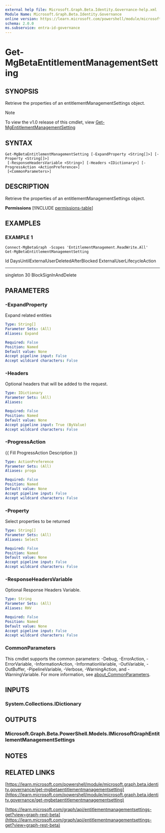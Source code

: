 ```yaml
---
external help file: Microsoft.Graph.Beta.Identity.Governance-help.xml
Module Name: Microsoft.Graph.Beta.Identity.Governance
online version: https://learn.microsoft.com/powershell/module/microsoft.graph.beta.identity.governance/get-mgbetaentitlementmanagementsetting
schema: 2.0.0
ms.subservice: entra-id-governance
---
```


# Get-MgBetaEntitlementManagementSetting

## SYNOPSIS
Retrieve the properties of an entitlementManagementSettings object.

> [!NOTE]
> To view the v1.0 release of this cmdlet, view [Get-MgEntitlementManagementSetting](/powershell/module/Microsoft.Graph.Identity.Governance/Get-MgEntitlementManagementSetting?view=graph-powershell-1.0)

## SYNTAX

```
Get-MgBetaEntitlementManagementSetting [-ExpandProperty <String[]>] [-Property <String[]>]
 [-ResponseHeadersVariable <String>] [-Headers <IDictionary>] [-ProgressAction <ActionPreference>]
 [<CommonParameters>]
```

## DESCRIPTION
Retrieve the properties of an entitlementManagementSettings object.

**Permissions**
[!INCLUDE [permissions-table](~/../graphref/api-reference/beta/includes/permissions/entitlementmanagementsettings-get-permissions.md)]

## EXAMPLES

### EXAMPLE 1
```
Connect-MgBetaGraph -Scopes 'EntitlementManagement.ReadWrite.All'
Get-MgBetaEntitlementManagementSetting
```

Id        DaysUntilExternalUserDeletedAfterBlocked ExternalUserLifecycleAction
--        ---------------------------------------- ---------------------------
singleton 30                                       BlockSignInAndDelete

## PARAMETERS

### -ExpandProperty
Expand related entities

```yaml
Type: String[]
Parameter Sets: (All)
Aliases: Expand

Required: False
Position: Named
Default value: None
Accept pipeline input: False
Accept wildcard characters: False
```

### -Headers
Optional headers that will be added to the request.

```yaml
Type: IDictionary
Parameter Sets: (All)
Aliases:

Required: False
Position: Named
Default value: None
Accept pipeline input: True (ByValue)
Accept wildcard characters: False
```

### -ProgressAction
{{ Fill ProgressAction Description }}

```yaml
Type: ActionPreference
Parameter Sets: (All)
Aliases: proga

Required: False
Position: Named
Default value: None
Accept pipeline input: False
Accept wildcard characters: False
```

### -Property
Select properties to be returned

```yaml
Type: String[]
Parameter Sets: (All)
Aliases: Select

Required: False
Position: Named
Default value: None
Accept pipeline input: False
Accept wildcard characters: False
```

### -ResponseHeadersVariable
Optional Response Headers Variable.

```yaml
Type: String
Parameter Sets: (All)
Aliases: RHV

Required: False
Position: Named
Default value: None
Accept pipeline input: False
Accept wildcard characters: False
```

### CommonParameters
This cmdlet supports the common parameters: -Debug, -ErrorAction, -ErrorVariable, -InformationAction, -InformationVariable, -OutVariable, -OutBuffer, -PipelineVariable, -Verbose, -WarningAction, and -WarningVariable. For more information, see [about_CommonParameters](http://go.microsoft.com/fwlink/?LinkID=113216).

## INPUTS

### System.Collections.IDictionary
## OUTPUTS

### Microsoft.Graph.Beta.PowerShell.Models.IMicrosoftGraphEntitlementManagementSettings
## NOTES

## RELATED LINKS

[https://learn.microsoft.com/powershell/module/microsoft.graph.beta.identity.governance/get-mgbetaentitlementmanagementsetting](https://learn.microsoft.com/powershell/module/microsoft.graph.beta.identity.governance/get-mgbetaentitlementmanagementsetting)

[https://learn.microsoft.com/graph/api/entitlementmanagementsettings-get?view=graph-rest-beta](https://learn.microsoft.com/graph/api/entitlementmanagementsettings-get?view=graph-rest-beta)




